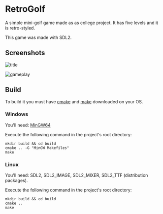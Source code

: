 # RetroGolf

A simple mini-golf game made as as college project.
It has five levels and it is retro-styled.

This game was made with SDL2.

## Screenshots
![title](https://user-images.githubusercontent.com/33581850/205513285-21ded330-b86b-4b39-b6e0-3e4d081f08e9.png)

![gameplay](https://user-images.githubusercontent.com/33581850/205513698-3f20be76-7cbf-462c-802c-ea8d8f04d289.gif)

## Build
To build it you must have [cmake](https://cmake.org/) and [make](https://www.gnu.org/software/make/) downloaded on your OS.
### Windows
You'll need:
[MinGW64](https://sourceforge.net/projects/mingw-w64/)

Execute the following command in the project's root directory:
```
mkdir build && cd build
cmake .. -G "MinGW Makefiles"
make
```
### Linux
You'll need:
SDL2, SDL2_IMAGE, SDL2_MIXER, SDL2_TTF (distribution packages).

Execute the following command in the project's root directory:
```
mkdir build && cd build
cmake ..
make
```
